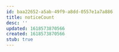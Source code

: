 ```yaml
---
id: baa22652-a5ab-49f9-a8dd-0557e1a7a886
title: noticeCount
desc: ''
updated: 1618573870566
created: 1618573870566
stub: true
---
```


